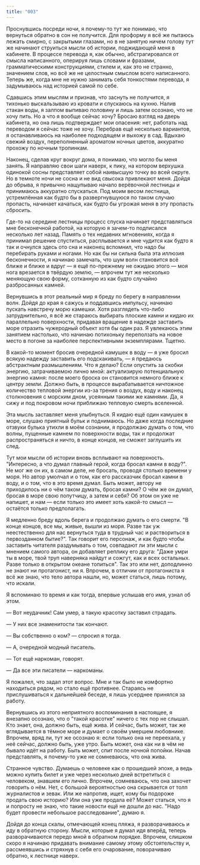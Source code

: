 ```yaml
---
title: "003"
---
```


Проснувшись посреди ночи, я почему-то тут же понимаю, что вернуться обратно в
сон не получится. Для проформу я всё же пытаюсь лежать смирно, с закрытыми
глазами, но в не занятую ничем голову тут же начинают струиться мысли об
истории, поджидающей меня в кабинете. В процессе перевода я, как обычно,
абстрагировался от смысла написанного, оперируя лишь словами и фразами,
грамматическими конструкциями, стилем и, как это не странно, значением слов, но
всё же не целостным смыслом всего написанного. Теперь же, когда мне не нужно
занимать себя тонкостями перевода, я задумываюсь над историей самой по себе.

Сдавшись этим мыслям и признав, что заснуть не получится, я тихонько
выскальзываю из кровати и спускаюсь на кухню. Налив стакан воды, я залпом
выпиваю половину и лишь затем осознаю, что не хочу пить. Но а что я вообще
сейчас хочу? Бросаю взгляд на дверь кабинета, но она лишь подтверждает мои
опасения: нет, работать над переводом я сейчас тоже не хочу. Перебрав ещё
несколько вариантов, я останавливаюсь на наиболее подходящем и выхожу в
сад. Вдыхаю свежий воздух, переполненный ароматом ночных цветов, аккуратно
прохожу по ночным тропинкам.

Наконец, сделав круг вокруг дома, я понимаю, что могло бы меня занять. Я
направляю свои шаги наверх, к пику, на котором верхушка одинокой сосны
представляет собой наивысшую точку во всей округе. Но в темноте ночи не сосна и
не вид свысока привлекают меня. Дойдя до обрыва, я привычно нащупываю начало
верёвочной лестницы и принимаюсь аккуратно спускаться. Под моим весом лестница,
устремлённая как будто бы в развергнувшуюся по таком случаю пропасть, начинает
качаться, как будто бы угрожая меня в эту пропасть сбросить.

Где-то на середине лестницы процесс спуска начинает представляться мне
бесконечной работой, на которую я зачем-то подписался несколько лет
назад. Память о тех недавних мгновениях, когда я принимал решение спуститься,
расплывается и мне чудится как будто я так и очнулся здесь ото сна и наконец
вспомнил, что надо бы перебирать руками и ногами. Но как бы ни сильна была эта
иллюзия бесконечности, я начинаю замечать, что шум волн становится всё ближе и
ближе и вдруг — я ещё по-прежнему не ожидаю этого — моя нога врезается в твёрдую
землю, — впрочем тут же несколько меняющую свою форму, сотканную из как будто
случайно разбросанных камней.

Вернувшись в этот реальный мир я бреду по берегу в направлении волн. Дойдя до
края я сажусь и поддавшись импульсу, начинаю пускать навстречу морю
камешки. Хотя разглядеть что-либо затруднительно, я всё же стараюсь выбирать
плоские камни и кидаю их параллельно поверхности, придавая вращение в надежде
заставить море отразить чужеродный объект хотя бы один раз. Я увлекаюсь этим
занятием настолько, что начинаю потихоньку переползать на новое место в погоне
за наиболее перспективными экземплярами. Тщетно.

В какой-то момент бросив очередной камушек в воду — я уже бросил всякую надежду
заставить его подскакивать, — я предаюсь абстрактным размышлениям. Что я делаю?
Если опустить за скобки энергию, затрачиваемою лично мной: актуализирую
потенциальную энергию камня: после моего броска он становится немного ближе к
центру земли. Должно быть, в процессе вырабатывается ничтожное количество
тепловой энергии из-за трения о воздух, воду и наконец столкновения с морским
дном, усеянным такими же камнями. Да, я сижу и под покровом ночи приближаю
тепловую смерть вселенной.

Эта мысль заставляет меня улыбнуться. Я кидаю ещё один камушек в море, слушаю
приятный бульк и поднимаюсь. Но даже когда последние отзвуки булька утихли в
моём сознании, я продолжаю думать о том, что волны, пущенные камнем по
поверхности воды, так и продолжат распространяться и ничто, в конце концов, не
сможет заглушить их след.

Тут мои мысли об истории вновь всплывают на поверхность. "Интересно, а что думал
главный герой, когда бросал камни в воду?". Не мог же он их, в самом деле, не
бросать, проводя столько времени у моря. Но автор умолчал и о том, как его
рассказчик бросал камни в воду, и о том, что в это время думал. Быть может,
автору не приходилось ни о чём таком думать, бросая камни? О чём же он думал,
бросая в море свою попутчицу, а затем и себя? Об этом он уже не напишет, и нам —
если только это имеет хоть какой-то смысл — остаётся только предполагать.

Я медленно бреду вдоль берега и продолжаю думать о его смерти. "В конце концов,
все мы, живые, вышли из моря. Разве так уж неестественно для нас вернуться туда
в трудный час и раствориться в первозданном бытие?". Так говорит его персонаж, и
как будто чтобы заставить читателя раздумывать о том, совпадают ли эти мысли с
мнением самого автора, он добавляет реплику его друга: "Даже умри ты в море,
твой труп наверняка найдут и сожгут, как и всех остальных. Разве только в
открытом океане топиться". Так это или нет, доподлинно не знают ни протагонист,
ни я. Впрочем, в отличии от протагониста я всё же знаю, что тело автора нашли,
но, может статься, лишь потому, что искали.

Я вспоминаю то время и как тогда, впервые услышав его имя, узнал об этом.

— Вот неудачник! Сам умер, а такую красотку заставил страдать.

— У них все знаменитости так кончают.

— Вы собственно о ком? — спросил я тогда.

— А, очередной модный писатель.

— Тот ещё наркоман, говорят.

— Да все эти писатели — наркоманы.

Я пожалел, что задал этот вопрос. Мне и так было не комфортно находиться рядом,
но стало ещё противнее. Стараясь не прислушиваться к дальнейшей беседе, я лишь
усерднее принялся за работу.

Вернувшись из этого неприятного воспоминания в настоящее, я внезапно осознаю,
что о "такой красотке" ничего с тех пор не слышал. Кто знает, она, должно быть,
ещё жива. И сейчас, быть может, так же вглядывается в тёмное море и думает о
своём умершем любовнике. Впрочем, вряд ли, тут же осознаю я: если только она не
переехала, у неё сейчас, должно быть, уже утро. Быть может, она как ни в чём не
бывало идёт на работу. Быть может, спит после ночной попойки. Начав
представлять, я почему-то уже не сомневаюсь, что она жива.

Странное чувство. Думаешь о человеке как о прошедшей эпохе, а ведь можно купить
билет и уже через несколько дней встретиться с человеком, знавшем его
лично. Впрочем, сомневаюсь, что она захочет говорить о нём. Нет, с большой
вероятностью она скрывается от толп журналистов и зевак. Или же напротив, ищет,
кому бы подороже продать свою историю? Или она уже продала её? Может статься,
что я и попросту не знаю, что такие новости ещё не дошли до нас. "Надо будет
провести небольшое расследование", думаю я.

Дойдя до конца скалы, отмечающей конец пляжа, я разворачиваюсь и иду в обратную
сторону. Мысли, которые я думал идя вперёд, теперь разворачиваются передо мной в
обратном порядке. Впрочем, слишком скоро я начинаю придавать внимание самому
этому обстоятельству и, рассмеявшись и стряхнув с себя его очарование,
поворачиваю обратно, к лестнице наверх.
